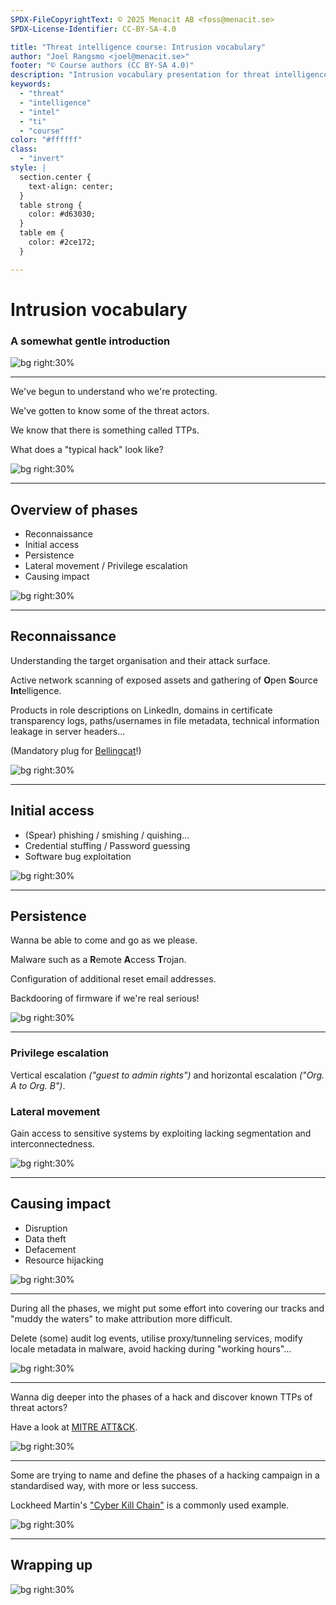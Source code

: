 ```yaml
---
SPDX-FileCopyrightText: © 2025 Menacit AB <foss@menacit.se>
SPDX-License-Identifier: CC-BY-SA-4.0

title: "Threat intelligence course: Intrusion vocabulary"
author: "Joel Rangsmo <joel@menacit.se>"
footer: "© Course authors (CC BY-SA 4.0)"
description: "Intrusion vocabulary presentation for threat intelligence course"
keywords:
  - "threat"
  - "intelligence"
  - "intel"
  - "ti"
  - "course"
color: "#ffffff"
class:
  - "invert"
style: |
  section.center {
    text-align: center;
  }
  table strong {
    color: #d63030;
  }
  table em {
    color: #2ce172;
  }

---
```

<!-- _footer: "%ATTRIBUTION_PREFIX% Mike Grauer Jr (CC BY 2.0)" -->
# Intrusion vocabulary
### A somewhat gentle introduction

![bg right:30%](images/07-abstract_wave.jpg)

---
<!-- _footer: "%ATTRIBUTION_PREFIX% Mike Grauer Jr (CC BY 2.0)" -->
We've begun to understand who we're protecting.  
  
We've gotten to know some of the threat actors.
  
We know that there is something called TTPs.
  
What does a "typical hack" look like?

![bg right:30%](images/07-abstract_wave.jpg)

---
<!-- _footer: "%ATTRIBUTION_PREFIX% Stig Nygaard (CC BY 2.0)" -->
## Overview of phases
- Reconnaissance
- Initial access
- Persistence
- Lateral movement / Privilege escalation
- Causing impact

![bg right:30%](images/07-goose.jpg)

---
<!-- _footer: "%ATTRIBUTION_PREFIX% Todd Van Hoosear (CC BY-SA 2.0)" -->
## Reconnaissance
Understanding the target organisation
and their attack surface.  

Active network scanning of exposed assets
and gathering of **O**pen **S**ource **Int**elligence.

Products in role descriptions on LinkedIn,
domains in certificate transparency logs,
paths/usernames in file metadata,
technical information leakage
in server headers...

(Mandatory plug for [Bellingcat](https://www.bellingcat.com/)!)

![bg right:30%](images/07-engine.jpg)

<!--
-->

---
<!-- _footer: "%ATTRIBUTION_PREFIX% Randy Adams (CC BY-SA 2.0)" -->
## Initial access
- (Spear) phishing / smishing / quishing...
- Credential stuffing / Password guessing
- Software bug exploitation

![bg right:30%](images/07-fisherman.jpg)

---
<!-- _footer: "%ATTRIBUTION_PREFIX% Brendan J (CC BY 2.0)" -->
## Persistence
Wanna be able to come and go as we please.  
  
Malware such as a **R**emote **A**ccess **T**rojan.  
  
Configuration of additional reset email addresses.
  
Backdooring of firmware if we're real serious!

![bg right:30%](images/07-gate.jpg)

---
<!-- _footer: "%ATTRIBUTION_PREFIX% Kevin Dooley (CC BY 2.0)" -->
### Privilege escalation
Vertical escalation _("guest to admin rights")_
and horizontal escalation _("Org. A to Org. B")_.

### Lateral movement
Gain access to sensitive systems by exploiting
lacking segmentation and interconnectedness.

![bg right:30%](images/07-pipes.jpg)

---
<!-- _footer: "%ATTRIBUTION_PREFIX% Kārlis Dambrāns (CC BY 2.0)" -->
## Causing impact
- Disruption
- Data theft
- Defacement
- Resource hijacking

![bg right:30%](images/07-fire.jpg)

---
<!-- _footer: "%ATTRIBUTION_PREFIX% Andrew Pontzen / Fabio Governato (CC BY 2.0)" -->
During all the phases, we might put
some effort into covering our tracks
and "muddy the waters" to make
attribution more difficult.

Delete (some) audit log events,
utilise proxy/tunneling services,
modify locale metadata in malware,
avoid hacking during "working hours"...

![bg right:30%](images/07-universe_light_distribution.jpg)

---
<!-- _footer: "%ATTRIBUTION_PREFIX% Guilhem Vellut (CC BY 2.0)" -->
Wanna dig deeper into the phases of a hack
and discover known TTPs of threat actors?  

Have a look at [MITRE ATT&CK](https://attack.mitre.org/groups/).

![bg right:30%](images/07-mouxy_abandoned_house.jpg)

<!--
https://attack.mitre.org/groups/G1017/ / Volt Typhoon is decent example
-->

---
<!-- _footer: "%ATTRIBUTION_PREFIX% Stig Nygaard (CC BY 2.0)" -->
Some are trying to name and define
the phases of a hacking campaign in a
standardised way, with more or less success.

Lockheed Martin's ["Cyber Kill Chain"](https://www.lockheedmartin.com/en-us/capabilities/cyber/cyber-kill-chain.html)
is a commonly used example.

![bg right:30%](images/07-el_salvador_mountain.jpg)

---
<!-- _footer: "%ATTRIBUTION_PREFIX% Mike Grauer Jr (CC BY 2.0)" -->
## Wrapping up

![bg right:30%](images/07-abstract_wave.jpg)

